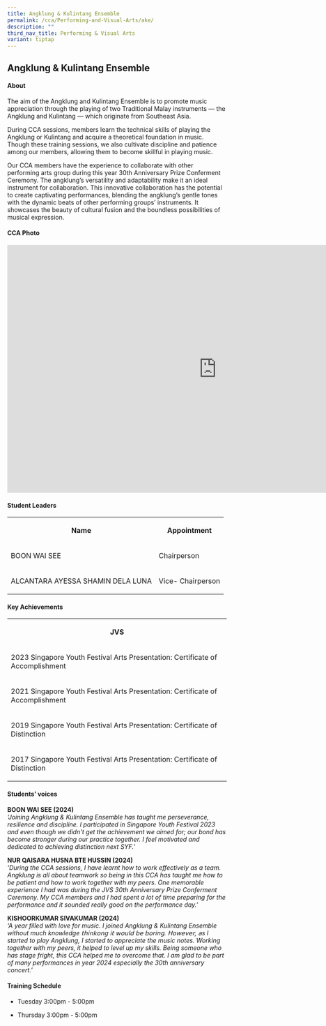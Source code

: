 ```yaml
---
title: Angklung & Kulintang Ensemble
permalink: /cca/Performing-and-Visual-Arts/ake/
description: ""
third_nav_title: Performing & Visual Arts
variant: tiptap
---
```

<h2>Angklung &amp; Kulintang Ensemble</h2>
<h4>About</h4>
<p>The aim of the Angklung and Kulintang Ensemble is to promote music appreciation
through the playing of two Traditional Malay instruments — the Angklung
and Kulintang — which originate from Southeast Asia.</p>
<p>During CCA sessions, members learn the technical skills of playing the
Angklung or Kulintang and acquire a theoretical foundation in music. Though
these training sessions, we also cultivate discipline and patience among
our members, allowing them to become skillful in playing music.</p>
<p>Our CCA members have the experience to collaborate with other performing
arts group during this year 30th Anniversary Prize Conferment Ceremony.
The angklung’s versatility and adaptability make it an ideal instrument
for collaboration. This innovative collaboration has the potential to create
captivating performances, blending the angklung’s gentle tones with the
dynamic beats of other performing groups’ instruments. It showcases the
beauty of cultural fusion and the boundless possibilities of musical expression.</p>
<p></p>
<h4>CCA Photo</h4>
<div class="iframe-wrapper">
<iframe height="569" width="960" allowfullscreen="true" frameborder="0" src="https://docs.google.com/presentation/d/e/2PACX-1vRLyfimMYddo4ysPjePtK0k3ER2sChehtLLZjLBJI7newl3rA6UZYwis7noKISMCB9RB4dQI0Q_BeH9/embed?start=true&amp;loop=true&amp;delayms=5000"></iframe>
</div>
<h4>Student Leaders</h4>
<table style="minWidth: 50px">
<colgroup>
<col>
<col>
</colgroup>
<tbody>
<tr>
<th rowspan="1" colspan="1">
<p>Name</p>
</th>
<th rowspan="1" colspan="1">
<p>Appointment</p>
</th>
</tr>
<tr>
<td rowspan="1" colspan="1">
<p>BOON WAI SEE</p>
</td>
<td rowspan="1" colspan="1">
<p>Chairperson</p>
</td>
</tr>
<tr>
<td rowspan="1" colspan="1">
<p>ALCANTARA AYESSA SHAMIN DELA LUNA</p>
</td>
<td rowspan="1" colspan="1">
<p>Vice- Chairperson</p>
</td>
</tr>
</tbody>
</table>
<h4>Key Achievements</h4>
<table style="minWidth: 25px">
<colgroup>
<col>
</colgroup>
<tbody>
<tr>
<th rowspan="1" colspan="1">
<p>JVS</p>
</th>
</tr>
<tr>
<td rowspan="1" colspan="1">
<p>2023 Singapore Youth Festival Arts Presentation: Certificate of Accomplishment</p>
</td>
</tr>
<tr>
<td rowspan="1" colspan="1">
<p>2021 Singapore Youth Festival Arts Presentation: Certificate of Accomplishment</p>
</td>
</tr>
<tr>
<td rowspan="1" colspan="1">
<p>2019 Singapore Youth Festival Arts Presentation: Certificate of Distinction</p>
</td>
</tr>
<tr>
<td rowspan="1" colspan="1">
<p>2017&nbsp;Singapore Youth Festival Arts Presentation: Certificate of Distinction</p>
</td>
</tr>
</tbody>
</table>
<h4>Students' voices</h4>
<p><strong>BOON WAI SEE (2024)</strong>
<br><em>‘Joining Angklung &amp; Kulintang Ensemble has taught me perseverance, resilience and discipline. I participated in Singapore Youth Festival 2023 and even though we didn't get the achievement we aimed for; our bond has become stronger during our practice together. I feel motivated and dedicated to achieving distinction next SYF.’</em>
</p>
<p><strong>NUR QAISARA HUSNA BTE HUSSIN (2024)</strong>
<br><em>‘During the CCA sessions, I have learnt how to work effectively as a team. Angklung is all about teamwork so being in this CCA has taught me how to be patient and how to work together with my peers. One memorable experience I had was during the JVS 30th Anniversary Prize Conferment Ceremony. My CCA members and I had spent a lot of time preparing for the performance and it sounded really good on the performance day.’</em>
</p>
<p><strong>KISHOORKUMAR SIVAKUMAR (2024)</strong>
<br><em>‘A year filled with love for music. I joined Angklung &amp; Kulintang Ensemble without much knowledge 𝗍𝗁𝗂𝗇𝗄𝗈𝗇𝗀 𝗂𝗍 𝗐𝗈𝗎𝗅𝖽 𝖻𝖾 𝖻𝗈𝗋𝗂𝗇𝗀. 𝖧𝗈𝗐𝖾𝗏𝖾𝗋, 𝖺s I started to play Angklung, I started to appreciate the music notes. Working together with my peers, it helped to level up my skills. Being someone who has stage fright, this CCA helped me to overcome that. I am glad to be part of many performances in year 2024 especially the 30th anniversary concert.’</em>
</p>
<h4>Training Schedule</h4>
<ul data-tight="true" class="tight">
<li>
<p>Tuesday 3:00pm - 5:00pm
<br>
</p>
</li>
<li>
<p>Thursday 3:00pm - 5:00pm</p>
</li>
</ul>
<p></p>